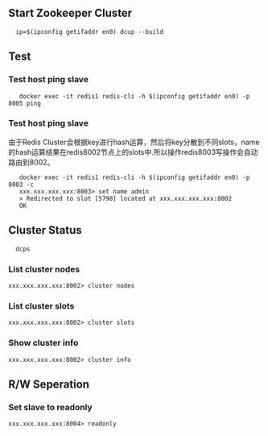## Start Zookeeper Cluster
```
  ip=$(ipconfig getifaddr en0) dcup --build
```


## Test
### Test host ping slave
```
   docker exec -it redis1 redis-cli -h $(ipconfig getifaddr en0) -p 8005 ping
```

### Test host ping slave
由于Redis Cluster会根据key进行hash运算，然后将key分散到不同slots，name的hash运算结果在redis8002节点上的slots中.所以操作redis8003写操作会自动路由到8002。
```
   docker exec -it redis1 redis-cli -h $(ipconfig getifaddr en0) -p 8003 -c
   xxx.xxx.xxx.xxx:8003> set name admin
   > Redirected to slot [5798] located at xxx.xxx.xxx.xxx:8002
   OK
```


## Cluster Status
```
  dcps
```

### List cluster nodes
```
xxx.xxx.xxx.xxx:8002> cluster nodes
```

### List cluster slots
```
xxx.xxx.xxx.xxx:8002> cluster slots
```

### Show cluster info
```
xxx.xxx.xxx.xxx:8002> cluster info
```

## R/W Seperation
### Set slave to readonly
```
xxx.xxx.xxx.xxx:8004> readonly
```
